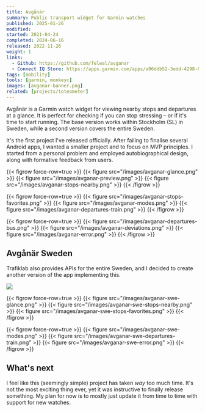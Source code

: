 ```yaml
---
title: Avgånär
summary: Public transport widget for Garmin watches
published: 2025-01-26
modified:
started: 2021-04-24
completed: 2024-06-16
released: 2022-11-26
weight: 1
links:
  - Github: https://github.com/felwal/avganar
  - Connect IQ Store: https://apps.garmin.com/apps/a96ddb52-3edd-4298-8348-5bd818376a2a
tags: [mobility]
tools: [garmin, monkeyc]
images: [avganar-banner.png]
related: [projects/toteometer]
---
```


Avgånär is a Garmin watch widget for viewing nearby stops and departures at a glance. It is perfect for checking if you can stop stressing – or if it's time to start running. The base version works within Stockholm (SL) in Sweden, while a second version covers the entire Sweden.

It's the first project I've released officially. After failing to finalise several Android apps, I wanted a smaller project and to focus on MVP principles. I started from a personal problem and employed autobiographical design, along with formative feedback from users.

{{< figrow force-row=true >}}
    {{< figure src="/images/avganar-glance.png" >}}
    {{< figure src="/images/avganar-preview.png" >}}
    {{< figure src="/images/avganar-stops-nearby.png" >}}
{{< /figrow >}}

{{< figrow force-row=true >}}
    {{< figure src="/images/avganar-stops-favorites.png" >}}
    {{< figure src="/images/avganar-modes.png" >}}
    {{< figure src="/images/avganar-departures-train.png" >}}
{{< /figrow >}}

{{< figrow force-row=true >}}
    {{< figure src="/images/avganar-departures-bus.png" >}}
    {{< figure src="/images/avganar-deviations.png" >}}
    {{< figure src="/images/avganar-error.png" >}}
{{< /figrow >}}

## Avgånär Sweden

Trafiklab also provides APIs for the entire Sweden, and I decided to create another version of the app implementing this.

![](/images/avganar-swe-banner.png)

{{< figrow force-row=true >}}
    {{< figure src="/images/avganar-swe-glance.png" >}}
    {{< figure src="/images/avganar-swe-stops-nearby.png" >}}
    {{< figure src="/images/avganar-swe-stops-favorites.png" >}}
{{< /figrow >}}

{{< figrow force-row=true >}}
    {{< figure src="/images/avganar-swe-modes.png" >}}
    {{< figure src="/images/avganar-swe-departures-train.png" >}}
    {{< figure src="/images/avganar-swe-error.png" >}}
{{< /figrow >}}

## What's next

I feel like this (seemingly simple) project has taken _way_ too much time. It's not the most exciting thing ever, yet it was instructive to finally release something. My plan for now is to mostly just update it from time to time with support for new watches.
